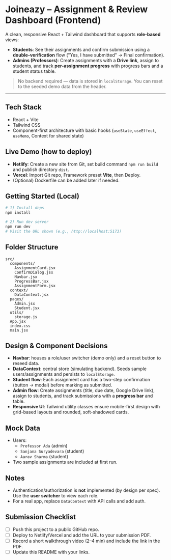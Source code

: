 # Joineazy – Assignment & Review Dashboard (Frontend)

A clean, responsive React + Tailwind dashboard that supports **role-based** views:

- **Students**: See their assignments and confirm submission using a **double-verification** flow ("Yes, I have submitted" → Final confirmation).
- **Admins (Professors)**: Create assignments with a **Drive link**, assign to students, and track **per-assignment progress** with progress bars and a student status table.

> No backend required — data is stored in `localStorage`. You can reset to the seeded demo data from the header.

---

## Tech Stack
- React + Vite
- Tailwind CSS
- Component-first architecture with basic hooks (`useState`, `useEffect`, `useMemo`, Context for shared state)

## Live Demo (how to deploy)
- **Netlify**: Create a new site from Git, set build command `npm run build` and publish directory `dist`.
- **Vercel**: Import Git repo, Framework preset **Vite**, then Deploy.
- (Optional) Dockerfile can be added later if needed.

## Getting Started (Local)
```bash
# 1) Install deps
npm install

# 2) Run dev server
npm run dev
# Visit the URL shown (e.g., http://localhost:5173)
```

## Folder Structure
```
src/
  components/
    AssignmentCard.jsx
    ConfirmDialog.jsx
    Navbar.jsx
    ProgressBar.jsx
    AssignmentForm.jsx
  context/
    DataContext.jsx
  pages/
    Admin.jsx
    Student.jsx
  utils/
    storage.js
  App.jsx
  index.css
  main.jsx
```

## Design & Component Decisions
- **Navbar**: houses a role/user switcher (demo only) and a reset button to reseed data.
- **DataContext**: central store (simulating backend). Seeds sample users/assignments and persists to `localStorage`.
- **Student flow**: Each assignment card has a two-step confirmation (button → modal) before marking as submitted.
- **Admin flow**: Create assignments (title, due date, Google Drive link), assign to students, and track submissions with a **progress bar** and table.
- **Responsive UI**: Tailwind utility classes ensure mobile-first design with grid-based layouts and rounded, soft-shadowed cards.

## Mock Data
- Users:
  - `Professor Ada` (admin)
  - `Sanjana Suryadevara` (student)
  - `Aarav Sharma` (student)
- Two sample assignments are included at first run.

## Notes
- Authentication/authorization is **not** implemented (by design per spec). Use the **user switcher** to view each role.
- For a real app, replace `DataContext` with API calls and add auth.

## Submission Checklist
- [ ] Push this project to a public GitHub repo.
- [ ] Deploy to Netlify/Vercel and add the URL to your submission PDF.
- [ ] Record a short walkthrough video (2–4 min) and include the link in the PDF.
- [ ] Update this README with your links.
```

